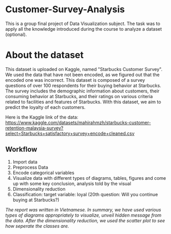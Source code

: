 # Customer-Survey-Analysis
This is a group final project of Data Visualization subject. The task was to apply all the knowledge introduced during the course to analyze a dataset (optional).

# About the dataset
This dataset is uploaded on Kaggle, named "Starbucks Customer Survey". We used the data that have not been encoded, as we figured out that the encoded one was incorrect. This dataset is composed of a survey questions of over 100 respondents for their buying behavior at Starbucks. The survey includes the demographic information about customers, their consuming behavior at Starbucks, and their ratings on various criteria related to facilities and features of Starbucks. With this dataset, we aim to predict the loyalty of each customers.

Here is the Kaggle link of the data: https://www.kaggle.com/datasets/mahirahmzh/starbucks-customer-retention-malaysia-survey?select=Starbucks+satisfactory+survey+encode+cleaned.csv

## Workflow
1. Import data
2. Preprocess Data
3. Encode categorical variables
4. Visualize data with different types of diagrams, tables, figures and come up with some key conclusion, analysis told by the visual
5. Dimensionality reduction
6. Classification: target variable: loyal (20th question: Will you continue buying at Starbucks?) 

*The report was written in Vietnamese. In summary, we have used various types of diagrams appropriately to visualize, unveil hidden message from the data. After the dimensionality reduction, we used the scatter plot to see how seperate the classes are.*
